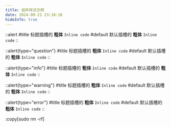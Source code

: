 ```yaml
---
title: 组件样式示例
date: 2024-09-21 23:18:18
hideInfo: true
---
```


::alert
#title
标题插槽的 **粗体** `Inline code`
#default
默认插槽的 **粗体** `Inline code`
::

::alert{type="question"}
#title
标题插槽的 **粗体** `Inline code`
#default
默认插槽的 **粗体** `Inline code`
::

::alert{type="info"}
#title
标题插槽的 **粗体** `Inline code`
#default
默认插槽的 **粗体** `Inline code`
::

::alert{type="warning"}
#title
标题插槽的 **粗体** `Inline code`
#default
默认插槽的 **粗体** `Inline code`
::

::alert{type="error"}
#title
标题插槽的 **粗体** `Inline code`
#default
默认插槽的 **粗体** `Inline code`
::

:copy[sudo rm -rf]
